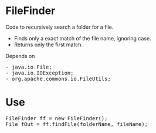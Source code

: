 FileFinder
==========
Code to recursively search a folder for a file. 
- Finds only a exact match of the file name, ignoring case.
- Returns only the first match. 

Depends on 
<pre>
- java.io.File;
- java.io.IOException;
- org.apache.commons.io.FileUtils;
</pre>
Use
===
<pre>
FileFinder ff = new FileFinder();
File fOut = ff.findFile(folderName, fileName);
</pre>

